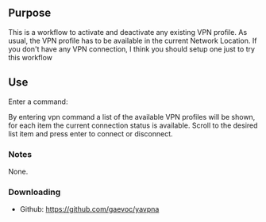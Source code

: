 ## Purpose

This is a workflow to activate and deactivate any existing VPN profile.
As usual, the VPN profile has to be available in the current Network Location.
If you don't have any VPN connection, I think you should setup one just to try this workflow


## Use

Enter a command:

By entering vpn command a list of the available VPN profiles will be shown, for each item the current connection status is available.
Scroll to the desired list item and press enter to connect or disconnect.


### Notes

None.

### Downloading

* Github: https://github.com/gaevoc/yavpna